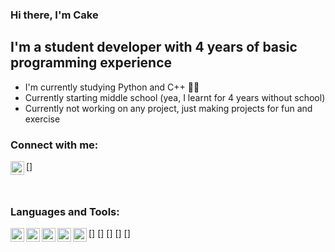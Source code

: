 ### Hi there, I'm Cake

## I'm a student developer with 4 years of basic programming experience
- I'm currently studying Python and C++ 👨‍💻
- Currently starting middle school (yea, I learnt for 4 years without school)
- Currently not working on any project, just making projects for fun and exercise

### Connect with me:

[<img align="left" alt="discord.com" width="22px" src="https://i.redd.it/s9biyhs4lix61.jpg"/>]

<br />

### Languages and Tools:
[<img align="left" alt="discord.com" width="22px" src="https://user-images.githubusercontent.com/674621/71187801-14e60a80-2280-11ea-94c9-e56576f76baf.png"/>]
[<img align="left" alt="discord.com" width="22px" src="https://upload.wikimedia.org/wikipedia/commons/9/91/Octicons-mark-github.svg"/>]
[<img align="left" alt="discord.com" width="22px" src="https://upload.wikimedia.org/wikipedia/commons/thumb/c/c3/Python-logo-notext.svg/768px-Python-logo-notext.svg.png"/>]
[<img align="left" alt="discord.com" width="22px" src="https://upload.wikimedia.org/wikipedia/commons/thumb/1/18/ISO_C%2B%2B_Logo.svg/306px-ISO_C%2B%2B_Logo.svg.png"/>]
[<img align="left" alt="discord.com" width="22px" src="https://brandslogos.com/wp-content/uploads/images/large/unity-logo.png"/>]
